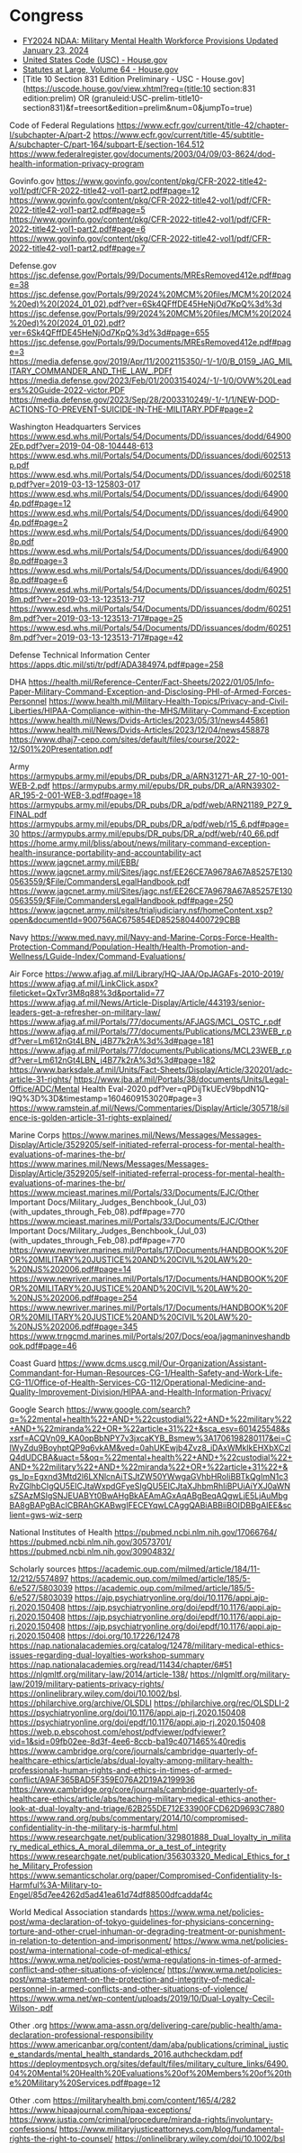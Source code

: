 # Congress

 - [FY2024 NDAA: Military Mental Health Workforce Provisions Updated January 23, 2024](https://crsreports.congress.gov/product/pdf/IN/IN12268)
 - [United States Code (USC) - House.gov](https://uscode.house.gov/)
 - [Statutes at Large, Volume 64 - House.gov](https://uscode.house.gov/statviewer.htm?volume=64&page=118)
 - [Title 10 Section 831 Edition Preliminary - USC - House.gov](https://uscode.house.gov/view.xhtml?req=(title:10 section:831 edition:prelim) OR (granuleid:USC-prelim-title10-section831)&f=treesort&edition=prelim&num=0&jumpTo=true)


Code of Federal Regulations
https://www.ecfr.gov/current/title-42/chapter-I/subchapter-A/part-2
https://www.ecfr.gov/current/title-45/subtitle-A/subchapter-C/part-164/subpart-E/section-164.512
https://www.federalregister.gov/documents/2003/04/09/03-8624/dod-health-information-privacy-program

Govinfo.gov
https://www.govinfo.gov/content/pkg/CFR-2022-title42-vol1/pdf/CFR-2022-title42-vol1-part2.pdf#page=12
https://www.govinfo.gov/content/pkg/CFR-2022-title42-vol1/pdf/CFR-2022-title42-vol1-part2.pdf#page=5
https://www.govinfo.gov/content/pkg/CFR-2022-title42-vol1/pdf/CFR-2022-title42-vol1-part2.pdf#page=6
https://www.govinfo.gov/content/pkg/CFR-2022-title42-vol1/pdf/CFR-2022-title42-vol1-part2.pdf#page=7

Defense.gov
https://jsc.defense.gov/Portals/99/Documents/MREsRemoved412e.pdf#page=38
https://jsc.defense.gov/Portals/99/2024%20MCM%20files/MCM%20(2024%20ed)%20(2024_01_02).pdf?ver=6Sk4QFffDE45HeNjOd7KpQ%3d%3d
https://jsc.defense.gov/Portals/99/2024%20MCM%20files/MCM%20(2024%20ed)%20(2024_01_02).pdf?ver=6Sk4QFffDE45HeNjOd7KpQ%3d%3d#page=655
https://jsc.defense.gov/Portals/99/Documents/MREsRemoved412e.pdf#page=3
https://media.defense.gov/2019/Apr/11/2002115350/-1/-1/0/B_0159_JAG_MILITARY_COMMANDER_AND_THE_LAW_.PDFf
https://media.defense.gov/2023/Feb/01/2003154024/-1/-1/0/OVW%20Leaders%20Guide-2022-victor.PDF
https://media.defense.gov/2023/Sep/28/2003310249/-1/-1/1/NEW-DOD-ACTIONS-TO-PREVENT-SUICIDE-IN-THE-MILITARY.PDF#page=2

Washington Headquarters Services
https://www.esd.whs.mil/Portals/54/Documents/DD/issuances/dodd/649002Ep.pdf?ver=2019-04-08-104448-613
https://www.esd.whs.mil/Portals/54/Documents/DD/issuances/dodi/602513p.pdf
https://www.esd.whs.mil/Portals/54/Documents/DD/issuances/dodi/602518p.pdf?ver=2019-03-13-125803-017
https://www.esd.whs.mil/Portals/54/Documents/DD/issuances/dodi/649004p.pdf#page=12
https://www.esd.whs.mil/Portals/54/Documents/DD/issuances/dodi/649004p.pdf#page=2
https://www.esd.whs.mil/Portals/54/Documents/DD/issuances/dodi/649008p.pdf
https://www.esd.whs.mil/Portals/54/Documents/DD/issuances/dodi/649008p.pdf#page=3
https://www.esd.whs.mil/Portals/54/Documents/DD/issuances/dodi/649008p.pdf#page=6
https://www.esd.whs.mil/Portals/54/Documents/DD/issuances/dodm/602518m.pdf?ver=2019-03-13-123513-717
https://www.esd.whs.mil/Portals/54/Documents/DD/issuances/dodm/602518m.pdf?ver=2019-03-13-123513-717#page=25
https://www.esd.whs.mil/Portals/54/Documents/DD/issuances/dodm/602518m.pdf?ver=2019-03-13-123513-717#page=42

Defense Technical Information Center
https://apps.dtic.mil/sti/tr/pdf/ADA384974.pdf#page=258

DHA
https://health.mil/Reference-Center/Fact-Sheets/2022/01/05/Info-Paper-Military-Command-Exception-and-Disclosing-PHI-of-Armed-Forces-Personnel
https://www.health.mil/Military-Health-Topics/Privacy-and-Civil-Liberties/HIPAA-Compliance-within-the-MHS/Military-Command-Exception
https://www.health.mil/News/Dvids-Articles/2023/05/31/news445861
https://www.health.mil/News/Dvids-Articles/2023/12/04/news458878
https://www.dhaj7-cepo.com/sites/default/files/course/2022-12/S01%20Presentation.pdf

Army		
https://armypubs.army.mil/epubs/DR_pubs/DR_a/ARN31271-AR_27-10-001-WEB-2.pdf
https://armypubs.army.mil/epubs/DR_pubs/DR_a/ARN39302-AR_195-2-001-WEB-3.pdf#page=18
https://armypubs.army.mil/epubs/DR_pubs/DR_a/pdf/web/ARN21189_P27_9_FINAL.pdf
https://armypubs.army.mil/epubs/DR_pubs/DR_a/pdf/web/r15_6.pdf#page=30
https://armypubs.army.mil/epubs/DR_pubs/DR_a/pdf/web/r40_66.pdf
https://home.army.mil/bliss/about/news/military-command-exception-health-insurance-portability-and-accountability-act
https://www.jagcnet.army.mil/EBB/
https://www.jagcnet.army.mil/Sites/jagc.nsf/EE26CE7A9678A67A85257E1300563559/$File/CommandersLegalHandbook.pdf
https://www.jagcnet.army.mil/Sites/jagc.nsf/EE26CE7A9678A67A85257E1300563559/$File/CommandersLegalHandbook.pdf#page=250
https://www.jagcnet.army.mil/sites/trialjudiciary.nsf/homeContent.xsp?open&documentId=900756AC675854ED8525804400729CBB

Navy
https://www.med.navy.mil/Navy-and-Marine-Corps-Force-Health-Protection-Command/Population-Health/Health-Promotion-and-Wellness/LGuide-Index/Command-Evaluations/

Air Force
https://www.afjag.af.mil/Library/HQ-JAA/OpJAGAFs-2010-2019/
https://www.afjag.af.mil/LinkClick.aspx?fileticket=QxTvr3M8q88%3d&portalid=77
https://www.afjag.af.mil/News/Article-Display/Article/443193/senior-leaders-get-a-refresher-on-military-law/
https://www.afjag.af.mil/Portals/77/documents/AFJAGS/MCL_OSTC_r.pdf
https://www.afjag.af.mil/Portals/77/documents/Publications/MCL23WEB_r.pdf?ver=Lm612nGt4LBN_j4B77k2rA%3d%3d#page=181
https://www.afjag.af.mil/Portals/77/documents/Publications/MCL23WEB_r.pdf?ver=Lm612nGt4LBN_j4B77k2rA%3d%3d#page=182
https://www.barksdale.af.mil/Units/Fact-Sheets/Display/Article/320201/adc-article-31-rights/
https://www.jba.af.mil/Portals/38/documents/Units/Legal-Office/ADC/Mental Health Eval-2020.pdf?ver=qPDijTkUEcV9bpdN1Q-l9Q%3D%3D&timestamp=1604609153020#page=3
https://www.ramstein.af.mil/News/Commentaries/Display/Article/305718/silence-is-golden-article-31-rights-explained/

Marine Corps
https://www.marines.mil/News/Messages/Messages-Display/Article/3529205/self-initiated-referral-process-for-mental-health-evaluations-of-marines-the-br/
https://www.marines.mil/News/Messages/Messages-Display/Article/3529205/self-initiated-referral-process-for-mental-health-evaluations-of-marines-the-br/
https://www.mcieast.marines.mil/Portals/33/Documents/EJC/Other Important Docs/Military_Judges_Benchbook_(Jul_03)(with_updates_through_Feb_08).pdf#page=770
https://www.mcieast.marines.mil/Portals/33/Documents/EJC/Other Important Docs/Military_Judges_Benchbook_(Jul_03)(with_updates_through_Feb_08).pdf#page=770
https://www.newriver.marines.mil/Portals/17/Documents/HANDBOOK%20FOR%20MILITARY%20JUSTICE%20AND%20CIVIL%20LAW%20-%20NJS%202006.pdf#page=14
https://www.newriver.marines.mil/Portals/17/Documents/HANDBOOK%20FOR%20MILITARY%20JUSTICE%20AND%20CIVIL%20LAW%20-%20NJS%202006.pdf#page=254
https://www.newriver.marines.mil/Portals/17/Documents/HANDBOOK%20FOR%20MILITARY%20JUSTICE%20AND%20CIVIL%20LAW%20-%20NJS%202006.pdf#page=345
https://www.trngcmd.marines.mil/Portals/207/Docs/eoa/jagmaninveshandbook.pdf#page=46

Coast Guard
https://www.dcms.uscg.mil/Our-Organization/Assistant-Commandant-for-Human-Resources-CG-1/Health-Safety-and-Work-Life-CG-11/Office-of-Health-Services-CG-112/Operational-Medicine-and-Quality-Improvement-Division/HIPAA-and-Health-Information-Privacy/




Google Search
https://www.google.com/search?q=%22mental+health%22+AND+%22custodial%22+AND+%22military%22+AND+%22miranda%22+OR+%22article+31%22+&sca_esv=601425548&sxsrf=ACQVn09_KA0opBbNPY7v3jxcaKYB_Bsmew%3A1706198280117&ei=CIWyZdu9BoyhptQP9q6vkAM&ved=0ahUKEwjb4Zvz8_iDAxWMkIkEHXbXCzIQ4dUDCBA&uact=5&oq=%22mental+health%22+AND+%22custodial%22+AND+%22military%22+AND+%22miranda%22+OR+%22article+31%22+&gs_lp=Egxnd3Mtd2l6LXNlcnAiTSJtZW50YWwgaGVhbHRoIiBBTkQgImN1c3RvZGlhbCIgQU5EICJtaWxpdGFyeSIgQU5EICJtaXJhbmRhIiBPUiAiYXJ0aWNsZSAzMSIgSNJEUABYt0BwAHgBkAEAmAGxAqABgBeqAQgwLjE5LjAuMbgBA8gBAPgBAcICBRAhGKABwgIFECEYqwLCAggQABiABBiiBOIDBBgAIEE&sclient=gws-wiz-serp


National Institutes of Health
https://pubmed.ncbi.nlm.nih.gov/17066764/
https://pubmed.ncbi.nlm.nih.gov/30573701/
https://pubmed.ncbi.nlm.nih.gov/30904832/




Scholarly sources
https://academic.oup.com/milmed/article/184/11-12/212/5574897
https://academic.oup.com/milmed/article/185/5-6/e527/5803039
https://academic.oup.com/milmed/article/185/5-6/e527/5803039
https://ajp.psychiatryonline.org/doi/10.1176/appi.ajp-rj.2020.150408
https://ajp.psychiatryonline.org/doi/epdf/10.1176/appi.ajp-rj.2020.150408
https://ajp.psychiatryonline.org/doi/epdf/10.1176/appi.ajp-rj.2020.150408
https://ajp.psychiatryonline.org/doi/epdf/10.1176/appi.ajp-rj.2020.150408
https://doi.org/10.17226/12478
https://nap.nationalacademies.org/catalog/12478/military-medical-ethics-issues-regarding-dual-loyalties-workshop-summary
https://nap.nationalacademies.org/read/11434/chapter/6#51
https://nlgmltf.org/military-law/2014/article-138/
https://nlgmltf.org/military-law/2019/military-patients-privacy-rights/
https://onlinelibrary.wiley.com/doi/10.1002/bsl.
https://philarchive.org/archive/OLSDLI
https://philarchive.org/rec/OLSDLI-2
https://psychiatryonline.org/doi/10.1176/appi.ajp-rj.2020.150408
https://psychiatryonline.org/doi/epdf/10.1176/appi.ajp-rj.2020.150408
https://web.p.ebscohost.com/ehost/pdfviewer/pdfviewer?vid=1&sid=09fb02ee-8d3f-4ee6-8ccb-ba19c4071465%40redis
https://www.cambridge.org/core/journals/cambridge-quarterly-of-healthcare-ethics/article/abs/dual-loyalty-among-military-health-professionals-human-rights-and-ethics-in-times-of-armed-conflict/A9AF365BAD5F359E076A2D19A2199936
https://www.cambridge.org/core/journals/cambridge-quarterly-of-healthcare-ethics/article/abs/teaching-military-medical-ethics-another-look-at-dual-loyalty-and-triage/62B255DE712E33900FCD62D9693C7880
https://www.rand.org/pubs/commentary/2014/10/compromised-confidentiality-in-the-military-is-harmful.html
https://www.researchgate.net/publication/329801888_Dual_loyalty_in_military_medical_ethics_A_moral_dilemma_or_a_test_of_integrity
https://www.researchgate.net/publication/356303320_Medical_Ethics_for_the_Military_Profession
https://www.semanticscholar.org/paper/Compromised-Confidentiality-Is-Harmful%3A-Military-to-Engel/85d7ee4262d5ad41ea61d74df88500dfcaddaf4c

World Medical Association standards
https://www.wma.net/policies-post/wma-declaration-of-tokyo-guidelines-for-physicians-concerning-torture-and-other-cruel-inhuman-or-degrading-treatment-or-punishment-in-relation-to-detention-and-imprisonment/
https://www.wma.net/policies-post/wma-international-code-of-medical-ethics/
https://www.wma.net/policies-post/wma-regulations-in-times-of-armed-conflict-and-other-situations-of-violence/
https://www.wma.net/policies-post/wma-statement-on-the-protection-and-integrity-of-medical-personnel-in-armed-conflicts-and-other-situations-of-violence/
https://www.wma.net/wp-content/uploads/2019/10/Dual-Loyalty-Cecil-Wilson-.pdf

Other .org
https://www.ama-assn.org/delivering-care/public-health/ama-declaration-professional-responsibility
https://www.americanbar.org/content/dam/aba/publications/criminal_justice_standards/mental_health_standards_2016.authcheckdam.pdf
https://deploymentpsych.org/sites/default/files/military_culture_links/6490.04%20Mental%20Health%20Evaluations%20of%20Members%20of%20the%20Military%20Services.pdf#page=12

Other .com
https://militaryhealth.bmj.com/content/165/4/282
https://www.hipaajournal.com/hipaa-exceptions/
https://www.justia.com/criminal/procedure/miranda-rights/involuntary-confessions/
https://www.militaryjusticeattorneys.com/blog/fundamental-rights-the-right-to-counsel/
https://onlinelibrary.wiley.com/doi/10.1002/bsl

